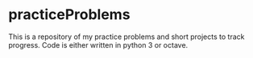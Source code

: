 # practiceProblems
This is a repository of my practice problems and short projects to track progress. Code is either written in python 3 or octave. 

